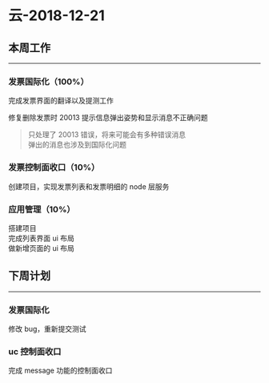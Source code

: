 # 云-2018-12-21

## 本周工作

---

### 发票国际化（100%）

完成发票界面的翻译以及提测工作

修复删除发票时 20013 提示信息弹出姿势和显示消息不正确问题

> 只处理了 20013 错误，将来可能会有多种错误消息  
> 弹出的消息也涉及到国际化问题

### 发票控制面收口（10%）

创建项目，实现发票列表和发票明细的 node 层服务

### 应用管理（10%）

搭建项目  
完成列表界面 ui 布局  
做新增页面的 ui 布局

## 下周计划

---

### 发票国际化

修改 bug，重新提交测试

### uc 控制面收口

完成 message 功能的控制面收口

